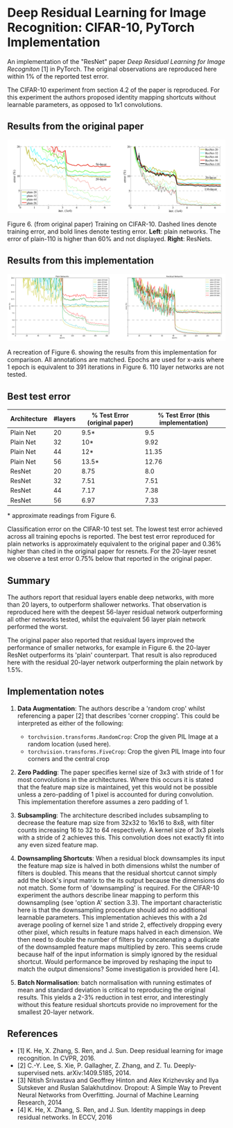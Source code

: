 # Deep Residual Learning for Image Recognition: CIFAR-10, PyTorch Implementation

An implementation of the "ResNet" paper *Deep Residual Learning for Image Recogniton* [1] in PyTorch. The original observations are reproduced here within 1% of the reported test error.

The CIFAR-10 experiment from section 4.2 of the paper is reproduced. For this experiment the authors proposed identity mapping shortcuts without learnable parameters, as opposed to 1x1 convolutions. 
 

## Results from the original paper

![Figure 6.](./assets/fig6.png)

Figure 6. (from original paper) Training on CIFAR-10. Dashed lines denote training error, and bold lines denote testing error. **Left**: plain networks. The error of plain-110 is higher than 60% and not displayed. **Right**: ResNets.

## Results from this implementation

![Figure 6. Recreation](./assets/fig6_recreation.png)

A recreation of Figure 6. showing the results from this implementation for comparison. All annotations are matched. Epochs are used for x-axis where 1 epoch is equivalent to 391 iterations in Figure 6. 110 layer networks are not tested.

## Best test error

| Architecture | #layers | % Test Error (original paper) | % Test Error (this implementation)  |
| --- | --- | --- | --- |
| Plain Net | 20 | 9.5\* | 9.5 |
| Plain Net | 32 | 10\* | 9.92 |
| Plain Net | 44 | 12\* | 11.35 |
| Plain Net | 56 | 13.5\* | 12.76 |
| ResNet | 20 | 8.75 | 8.0 |
| ResNet | 32 | 7.51 | 7.51 |
| ResNet | 44 | 7.17 | 7.38 |
| ResNet | 56 | 6.97 | 7.33 |

\* approximate readings from Figure 6.

Classification error on the CIFAR-10 test set. The lowest test error achieved across all training epochs is reported. The best test error reproduced for plain networks is approximately equivalent to the original paper and 0.36% higher than cited in the original paper for resnets. For the 20-layer resnet we observe a test error 0.75% below that reported in the original paper.

## Summary

The authors report that residual layers enable deep networks, with more than 20 layers, to outperform shallower networks. That observation is reproduced here with the deepest 56-layer residual network outperforming all other networks tested, whilst the equivalent 56 layer plain network performed the worst.

The original paper also reported that residual layers improved the performance of smaller networks, for example in Figure 6. the 20-layer ResNet outperforms its 'plain' counterpart. That result is also reproduced here with the residual 20-layer network outperforming the plain network by 1.5%.

## Implementation notes

1. **Data Augmentation**: The authors describe a 'random crop' whilst referencing a paper [2] that describes 'corner cropping'. This could be interpreted as either of the following:
    - `torchvision.transforms.RandomCrop`: Crop the given PIL Image at a random location (used here).
    - `torchvision.transforms.FiveCrop`: Crop the given PIL Image into four corners and the central crop

2. **Zero Padding**: The paper specifies kernel size of 3x3 with stride of 1 for most convolutions in the architectures. Where this occurs it is stated that the feature map size is maintained, yet this would not be possible unless a zero-padding of 1 pixel is accounted for during convolution. This implementation therefore assumes a zero padding of 1.

3. **Subsampling**: The architecture described includes subsampling to decrease the feature map size from 32x32 to 16x16 to 8x8, with filter counts increasing 16 to 32 to 64 respectively. A kernel size of 3x3 pixels with a stride of 2 achieves this. This convolution does not exactly fit into any even sized feature map.

4. **Downsampling Shortcuts**: When a residual block downsamples its input the feature map size is halved in both dimensions whilst the number of filters is doubled. This means that the residual shortcut cannot simply add the block's input matrix to the its output because the dimensions do not match. Some form of 'downsampling' is required. For the CIFAR-10 experiment the authors describe linear mapping to perform this downsampling (see 'option A' section 3.3). The important characteristic here is that the downsampling procedure should add no additional learnable parameters. This implementation achieves this with a 2d average pooling of kernel size 1 and stride 2, effectively dropping every other pixel, which results in feature maps halved in each dimension. We then need to double the number of filters by concatenating a duplicate of the downsampled feature maps multiplied by zero. This seems crude because half of the input information is simply ignored by the residual shortcut. Would performance be improved by reshaping the input to match the output dimensions? Some investigation is provided here [4].

5. **Batch Normalisation**: batch normalisation with running estimates of mean and standard deviation  is critical to reproducing the original results. This yields a 2-3% reduction in test error, and interestingly without this feature residual shortcuts provide no improvement for the smallest 20-layer network.

## References

- [1] K. He, X. Zhang, S. Ren, and J. Sun.  Deep residual learning for image recognition. In CVPR, 2016.
- [2] C.-Y. Lee, S. Xie, P. Gallagher, Z. Zhang, and Z. Tu. Deeply-supervised nets. arXiv:1409.5185, 2014.
- [3] Nitish Srivastava and Geoffrey Hinton and Alex Krizhevsky and Ilya Sutskever and Ruslan Salakhutdinov. Dropout: A Simple Way to Prevent Neural Networks from Overfitting. Journal of Machine Learning Research, 2014
- [4] K. He, X. Zhang, S. Ren, and J. Sun.  Identity mappings in deep residual networks. In ECCV, 2016
